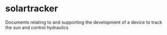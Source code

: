 # solartracker
Documents relating to and supporting the development of a device to track the sun and control hydraulics

